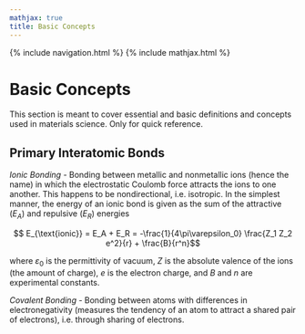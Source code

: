 ```yaml
---
mathjax: true
title: Basic Concepts
---
```

{% include navigation.html %}
{% include mathjax.html %}

# Basic Concepts

This section is meant to cover essential and basic definitions and concepts used in materials science. Only for quick reference.

## Primary Interatomic Bonds

*Ionic Bonding* - Bonding between metallic and nonmetallic ions (hence the name) in which the electrostatic Coulomb force attracts the ions to one another. This happens to be nondirectional, i.e. isotropic. In the simplest manner, the energy of an ionic bond is given as the sum of the attractive ($E_A$) and repulsive ($E_R$) energies

$$ E_{\text{ionic}} =  E_A + E_R = -\frac{1}{4\pi\varepsilon_0} \frac{Z_1 Z_2 e^2}{r} + \frac{B}{r^n}$$

where $\varepsilon_0$ is the permittivity of vacuum, $Z$ is the absolute valence of the ions (the amount of charge), $e$ is the electron charge, and $B$ and $n$ are experimental constants.

*Covalent Bonding* - Bonding between atoms with differences in electronegativity (measures the tendency of an atom to attract a shared pair of electrons), i.e. through sharing of electrons. 
